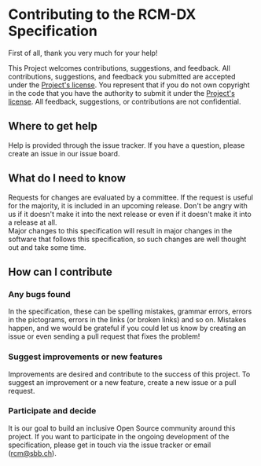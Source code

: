 # Contributing to the RCM-DX Specification

First of all, thank you very much for your help!

This Project welcomes contributions, suggestions, and feedback.
All contributions, suggestions, and feedback you submitted are accepted under the [Project's license](./LICENSE).
You represent that if you do not own copyright in the code that you have the authority to submit it under the [Project's license](./LICENSE). All feedback, suggestions, or contributions are not confidential.

## Where to get help

Help is provided through the issue tracker. If you have a question, please create an issue in our issue board.

## What do I need to know

Requests for changes are evaluated by a committee. If the request is useful for the majority, it is included in an upcoming release. Don't be angry with us if it doesn't make it into the next release or even if it doesn't make it into a release at all.  
Major changes to this specification will result in major changes in the software that follows this specification, so such changes are well thought out and take some time.

## How can I contribute

### Any bugs found

In the specification, these can be spelling mistakes, grammar errors, errors in the pictograms, errors in the links (or broken links) and so on. Mistakes happen, and we would be grateful if you could let us know by creating an issue or even sending a pull request that fixes the problem!  

### Suggest improvements or new features

Improvements are desired and contribute to the success of this project. To suggest an improvement or a new feature, create a new issue or a pull request.

### Participate and decide

It is our goal to build an inclusive Open Source community around this project. If you want to participate in the ongoing development of the specification, please get in touch via the issue tracker or email (rcm@sbb.ch).
